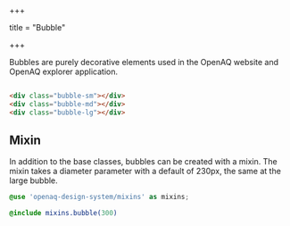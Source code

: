 +++

title = "Bubble"

+++

Bubbles are purely decorative elements used in the OpenAQ website and OpenAQ explorer application.


<div style="display: grid;
grid-template-columns: repeat(3, 1fr);
column-gap: 10px;">
<div class="bubble-sm"></div>
<div class="bubble-md"></div>
<div class="bubble-lg"></div>
</div>


```html
<div class="bubble-sm"></div>
<div class="bubble-md"></div>
<div class="bubble-lg"></div>
```

## Mixin

In addition to the base classes, bubbles can be created with a mixin. The mixin takes a diameter parameter with a default of 230px, the same at the large bubble.


```scss
@use 'openaq-design-system/mixins' as mixins;

@include mixins.bubble(300)
```